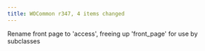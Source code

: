 ```yaml
---
title: WOCommon r347, 4 items changed
---
```


Rename front page to 'access', freeing up 'front\_page' for use by subclasses
